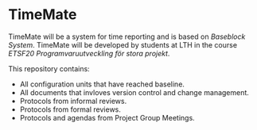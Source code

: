 # TimeMate
TimeMate will be a system for time reporting and is based on *Baseblock System*.
TimeMate will be developed by students at LTH in the course *ETSF20 Programvaruutveckling för stora projekt*.

This repository contains:
- All configuration units that have reached baseline.
- All documents that invloves version control and change management.
- Protocols from informal reviews.
- Protocols from formal reviews.
- Protocols and agendas from Project Group Meetings.